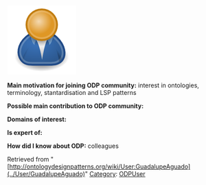 [![Image:ODPUser.png](../images/a/a6/ODPUser.png)](../Image/ODPUser.png "Image:ODPUser.png")




  





__Main motivation for joining ODP community:__ interest in ontologies, terminology, stantardisation and LSP patterns


__Possible main contribution to ODP community:__


__Domains of interest:__


  



__Is expert of:__


  

__How did I know about ODP:__ colleagues






Retrieved from "[http://ontologydesignpatterns.org/wiki/User:GuadalupeAguado](../User/GuadalupeAguado)"
 [Category](http://ontologydesignpatterns.org/wiki/Special:Categories "Special:Categories"): [ODPUser](../Category/ODPUser "Category:ODPUser")